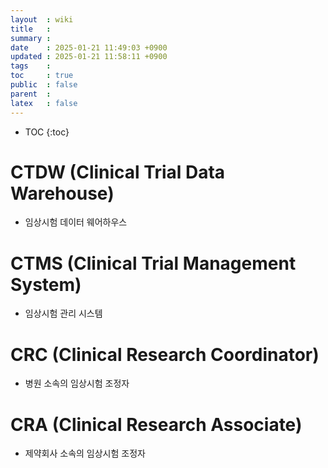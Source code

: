 ```yaml
---
layout  : wiki
title   : 
summary : 
date    : 2025-01-21 11:49:03 +0900
updated : 2025-01-21 11:58:11 +0900
tags    : 
toc     : true
public  : false
parent  : 
latex   : false
---
```

* TOC
{:toc}

# CTDW (Clinical Trial Data Warehouse)
- 임상시험 데이터 웨어하우스

# CTMS (Clinical Trial Management System)
- 임상시험 관리 시스템

# CRC (Clinical Research Coordinator)
- 병원 소속의 임상시험 조정자

# CRA (Clinical Research Associate)
- 제약회사 소속의 임상시험 조정자

